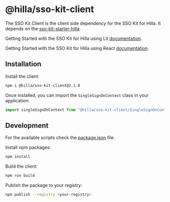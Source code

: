 # @hilla/sso-kit-client

The SSO Kit Client is the client side dependency for the SSO Kit for Hilla. It depends on the [sso-kit-starter-hilla](https://github.com/vaadin/sso-kit/tree/main/sso-kit-starter-hilla).

Getting Started with the SSO Kit for Hilla using Lit [documentation](https://hilla.dev/docs/lit/acceleration-kits/sso-kit/getting-started/#frontend).

Getting Started with the SSO Kit for Hilla using React [documentation](https://hilla.dev/docs/react/acceleration-kits/sso-kit/getting-started/#frontend).

## Installation

Install the client:

```sh
npm i @hilla/sso-kit-client@2.1.0
```

Once installed, you can import the `SingleSignOnContext` class in your application:

```js
import singleSignOnContext from "@hilla/sso-kit-client/SingleSignOnContext.js";
```

## Development

For the available scripts check the [package.json](./package.json) file.

Install npm packages:

```sh
npm install
```

Build the client:

```sh
npm run build
```

Publish the package to your registry:

```sh
npm publish --registry <your-registry>
```
